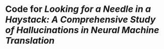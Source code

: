 # Code for _Looking for a Needle in a Haystack: A Comprehensive Study of Hallucinations in Neural Machine Translation_
